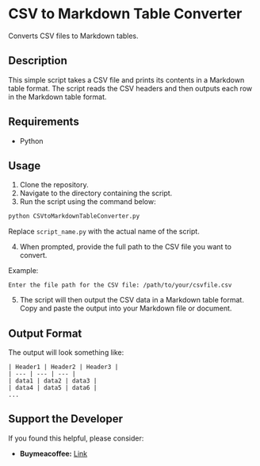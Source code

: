 # CSV to Markdown Table Converter

Converts CSV files to Markdown tables.

## Description

This simple script takes a CSV file and prints its contents in a Markdown table format. The script reads the CSV headers and then outputs each row in the Markdown table format.

## Requirements

- Python

## Usage

1. Clone the repository.
2. Navigate to the directory containing the script.
3. Run the script using the command below:

```bash
python CSVtoMarkdownTableConverter.py
```
Replace `script_name.py` with the actual name of the script.

4. When prompted, provide the full path to the CSV file you want to convert.

Example:
```
Enter the file path for the CSV file: /path/to/your/csvfile.csv
```

5. The script will then output the CSV data in a Markdown table format. Copy and paste the output into your Markdown file or document.

## Output Format

The output will look something like:

```
| Header1 | Header2 | Header3 |
| --- | --- | --- |
| data1 | data2 | data3 |
| data4 | data5 | data6 |
...
```

## Support the Developer

If you found this helpful, please consider:

- **Buymeacoffee:** [Link](http://buymeacoffee.com/alteredadmin)


